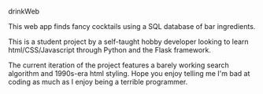 drinkWeb

This web app finds fancy cocktails using a SQL database of bar ingredients.

This is a student project by a self-taught hobby developer looking to learn html/CSS/Javascript through Python and the Flask framework.

The current iteration of the project features a barely working search algorithm and 1990s-era html styling. Hope you enjoy telling me I'm bad at coding as much as I enjoy being a terrible programmer.
